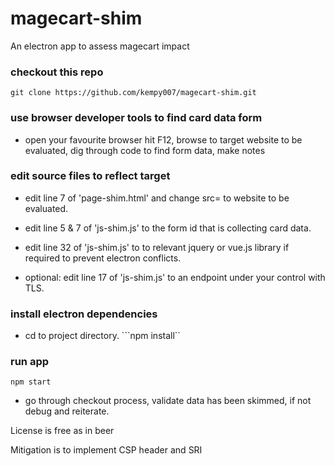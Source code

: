 # magecart-shim
An electron app to assess magecart impact

### checkout this repo
```git clone https://github.com/kempy007/magecart-shim.git```

### use browser developer tools to find card data form
* open your favourite browser hit F12, browse to target website to be evaluated, dig through code to find form data, make notes

### edit source files to reflect target
* edit line 7 of 'page-shim.html' and change src= to website to be evaluated.

* edit line 5 & 7 of 'js-shim.js' to the form id that is collecting card data.
* edit line 32 of 'js-shim.js' to to relevant jquery or vue.js library if required to prevent electron conflicts.
* optional: edit line 17 of 'js-shim.js' to an endpoint under your control with TLS.

### install electron dependencies
* cd to project directory.
```npm install``

### run app
```npm start```
* go through checkout process, validate data has been skimmed, if not debug and reiterate.

License is free as in beer

Mitigation is to implement CSP header and SRI
